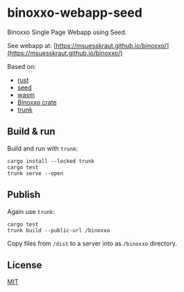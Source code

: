 

# binoxxo-webapp-seed

Binoxxo Single Page Webapp using Seed.

See webapp at: [https://msuesskraut.github.io/binoxxo/](https://msuesskraut.github.io/binoxxo/)

Based on:

* [rust](https://www.rust-lang.org/)
* [seed](https://seed-rs.org/)
* [wasm](https://webassembly.org/)
* [Binoxxo crate](https://crates.io/crates/binoxxo)
* [trunk](https://trunkrs.dev/)

## Build & run

Build and run with `trunk`:

    cargo install --locked trunk
    cargo test
    trunk serve --open

## Publish

Again use `trunk`:

    cargo test
    trunk build --public-url /binoxxo

Copy files from `/dist` to a server into as `/binoxxo` directory.

## License

[MIT](LICENSE)
